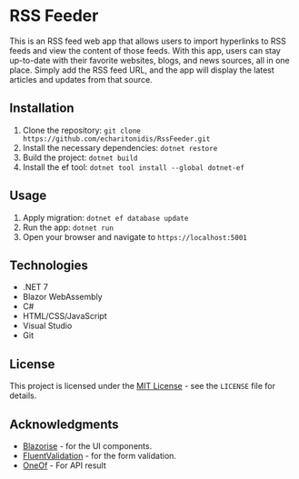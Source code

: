 # RSS Feeder

This is an RSS feed web app that allows users to import hyperlinks to RSS feeds and view the content of those feeds. With this app, users can stay up-to-date with their favorite websites, blogs, and news sources, all in one place. Simply add the RSS feed URL, and the app will display the latest articles and updates from that source.

## Installation

1. Clone the repository: `git clone https://github.com/echaritonidis/RssFeeder.git`
2. Install the necessary dependencies: `dotnet restore`
3. Build the project: `dotnet build`
4. Install the ef tool: `dotnet tool install --global dotnet-ef`

## Usage

1. Apply migration: `dotnet ef database update`
1. Run the app: `dotnet run`
2. Open your browser and navigate to `https://localhost:5001`

## Technologies

- .NET 7
- Blazor WebAssembly
- C#
- HTML/CSS/JavaScript
- Visual Studio
- Git

## License

This project is licensed under the [MIT License](https://opensource.org/licenses/MIT) - see the `LICENSE` file for details.

## Acknowledgments

- [Blazorise](https://github.com/Megabit/Blazorise) - for the UI components.
- [FluentValidation](https://github.com/FluentValidation/FluentValidation) - for the form validation.
- [OneOf](https://github.com/mcintyre321/OneOf) - For API result
